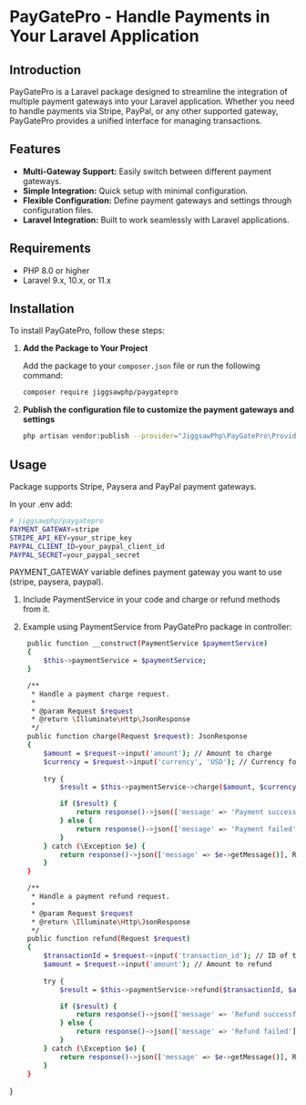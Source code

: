 # PayGatePro - Handle Payments in Your Laravel Application

## Introduction

PayGatePro is a Laravel package designed to streamline the integration of multiple payment gateways into your Laravel application. Whether you need to handle payments via Stripe, PayPal, or any other supported gateway, PayGatePro provides a unified interface for managing transactions.

## Features

- **Multi-Gateway Support:** Easily switch between different payment gateways.
- **Simple Integration:** Quick setup with minimal configuration.
- **Flexible Configuration:** Define payment gateways and settings through configuration files.
- **Laravel Integration:** Built to work seamlessly with Laravel applications.

## Requirements

- PHP 8.0 or higher
- Laravel 9.x, 10.x, or 11.x

## Installation

To install PayGatePro, follow these steps:

1. **Add the Package to Your Project**

   Add the package to your `composer.json` file or run the following command:

   ```bash
   composer require jiggsawphp/paygatepro
   
2. **Publish the configuration file to customize the payment gateways and settings**

   ```bash
   php artisan vendor:publish --provider="JiggsawPhp\PayGatePro\Providers\PaymentServiceProvider"
   
## Usage

Package supports Stripe, Paysera and PayPal payment gateways.

In your .env add:

   ```bash
   # jiggsawphp/paygatepro
   PAYMENT_GATEWAY=stripe
   STRIPE_API_KEY=your_stripe_key
   PAYPAL_CLIENT_ID=your_paypal_client_id
   PAYPAL_SECRET=your_paypal_secret
   ```

PAYMENT_GATEWAY variable defines payment gateway you want to use (stripe, paysera, paypal).

1. Include PaymentService in your code and charge or refund methods from it.
2. Example using PaymentService from PayGatePro package in controller:

   ```bash
    public function __construct(PaymentService $paymentService)
    {
        $this->paymentService = $paymentService;
    }

    /**
     * Handle a payment charge request.
     *
     * @param Request $request
     * @return \Illuminate\Http\JsonResponse
     */
    public function charge(Request $request): JsonResponse
    {
        $amount = $request->input('amount'); // Amount to charge
        $currency = $request->input('currency', 'USD'); // Currency for the transaction
        
        try {
            $result = $this->paymentService->charge($amount, $currency);

            if ($result) {
                return response()->json(['message' => 'Payment successful'], Response::HTTP_OK);
            } else {
                return response()->json(['message' => 'Payment failed'], Response::HTTP_INTERNAL_SERVER_ERROR);
            }
        } catch (\Exception $e) {
            return response()->json(['message' => $e->getMessage()], Response::HTTP_INTERNAL_SERVER_ERROR);
        }
    }

    /**
     * Handle a payment refund request.
     *
     * @param Request $request
     * @return \Illuminate\Http\JsonResponse
     */
    public function refund(Request $request)
    {
        $transactionId = $request->input('transaction_id'); // ID of the transaction to refund
        $amount = $request->input('amount'); // Amount to refund
        
        try {
            $result = $this->paymentService->refund($transactionId, $amount);

            if ($result) {
                return response()->json(['message' => 'Refund successful']);
            } else {
                return response()->json(['message' => 'Refund failed'], Response::HTTP_INTERNAL_SERVER_ERROR);
            }
        } catch (\Exception $e) {
            return response()->json(['message' => $e->getMessage()], Response::HTTP_INTERNAL_SERVER_ERROR);
        }
    }
}
